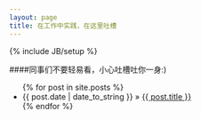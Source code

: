 ```yaml
---
layout: page
title: 在工作中实践，在这里吐槽 
---
```

{% include JB/setup %}

####同事们不要轻易看，小心吐槽吐你一身:)

<ul class="posts">
  {% for post in site.posts %}
    <li><span>{{ post.date | date_to_string }}</span> &raquo; <a href="{{ BASE_PATH }}{{ post.url }}">{{ post.title }}</a></li>
  {% endfor %}
</ul>